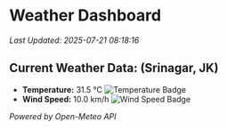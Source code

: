 
# Weather Dashboard

_Last Updated: 2025-07-21 08:18:16_

## Current Weather Data: (Srinagar, JK)
- **Temperature:** 31.5 °C ![Temperature Badge](https://img.shields.io/badge/Temperature-High%20Temp-orange)
- **Wind Speed:** 10.0 km/h ![Wind Speed Badge](https://img.shields.io/badge/Wind%20Speed-Light%20Wind-blue)

*Powered by Open-Meteo API*
